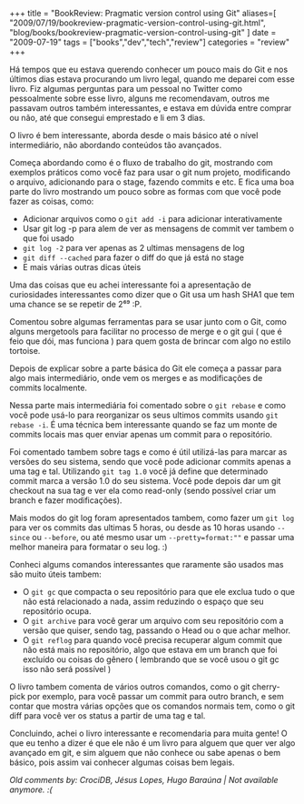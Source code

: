 +++
title = "BookReview: Pragmatic version control using Git"
aliases=[
  "2009/07/19/bookreview-pragmatic-version-control-using-git.html",
  "blog/books/bookreview-pragmatic-version-control-using-git"
]
date = "2009-07-19"
tags = ["books","dev","tech","review"]
categories = "review"
+++

Há tempos que eu estava querendo conhecer um pouco mais do Git e nos
últimos dias estava procurando um livro legal, quando me deparei com
esse livro. Fiz algumas perguntas para um pessoal no Twitter como
pessoalmente sobre esse livro, alguns me recomendavam, outros me
passavam outros também interessantes, e estava em dúvida entre comprar
ou não, até que consegui emprestado e li em 3 dias.

O livro é bem interessante, aborda desde o mais básico até o nível
intermediário, não abordando conteúdos tão avançados.

Começa abordando como é o fluxo de trabalho do git, mostrando com
exemplos práticos como você faz para usar o git num projeto,
modificando o arquivo, adicionando para o stage, fazendo commits e
etc. E fica uma boa parte do livro mostrando um pouco sobre as formas
com que você pode fazer as coisas, como:

* Adicionar arquivos como o `git add -i` para adicionar interativamente
* Usar git log -p para alem de ver as mensagens de commit ver tambem o que foi usado
* `git log -2` para ver apenas as 2 ultimas mensagens de log
* `git diff --cached` para fazer o diff do que já está no stage
* E mais várias outras dicas úteis

Uma das coisas que eu achei interessante foi a apresentação de
curiosidades interessantes como dizer que o Git usa um hash SHA1 que
tem uma chance se se repetir de 2⁶⁹ :P.

Comentou sobre algumas ferramentas para se usar junto com o Git, como
alguns mergetools para facilitar no processo de merge e o git gui (
que é feio que dói, mas funciona ) para quem gosta de brincar com algo
no estilo tortoise.

Depois de explicar sobre a parte básica do Git ele começa a passar
para algo mais intermediário, onde vem os merges e as modificações de
commits localmente.

Nessa parte mais intermediária foi comentado sobre o `git rebase` e
como você pode usá-lo para reorganizar os seus ultimos commits usando
`git rebase -i`. É uma técnica bem interessante quando se faz um
monte de commits locais mas quer enviar apenas um commit para o
repositório.

Foi comentado tambem sobre tags e como é útil utilizá-las para marcar
as versões do seu sistema, sendo que você pode adicionar commits
apenas a uma tag e tal. Utilizando `git tag 1.0` você já define que
determinado commit marca a versão 1.0 do seu sistema. Você pode depois
dar um git checkout na sua tag e ver ela como read-only (sendo
possível criar um branch e fazer modificações).

Mais modos do git log foram apresentados tambem, como fazer um
`git log` para ver os commits das ultimas 5 horas, ou desde as 10 horas
usando `--since` ou `--before`, ou até mesmo usar um
`--pretty=format:""` e passar uma melhor maneira para formatar o seu
log. :)

Conheci algums comandos interessantes que raramente são usados mas são muito úteis tambem:

* O `git gc` que compacta o seu repositório para que ele exclua tudo o que não está relacionado a nada, assim reduzindo o espaço que seu repositório ocupa.
* O `git archive` para você gerar um arquivo com seu repositório com a versão que quiser, sendo tag, passando o Head ou o que achar melhor.
* O `git reflog` para quando você precisa recuperar algum commit que não está mais no repositório, algo que estava em um branch que foi excluído ou coisas do gênero ( lembrando que se você usou o git gc isso não será possível )

O livro tambem comenta de vários outros comandos, como o git
cherry-pick por exemplo, para você passar um commit para outro branch,
e sem contar que mostra várias opções que os comandos normais tem,
como o git diff para você ver os status a partir de uma tag e tal.

Concluindo, achei o livro interessante e recomendaria para muita
gente! O que eu tenho a dizer é que ele não é um livro para alguem que
quer ver algo avançado em git, e sim alguem que não conhece ou sabe
apenas o bem básico, pois assim vai conhecer algumas coisas bem
legais.



_Old comments by: CrociDB, Jésus Lopes, Hugo Baraúna | Not available anymore. :(_
